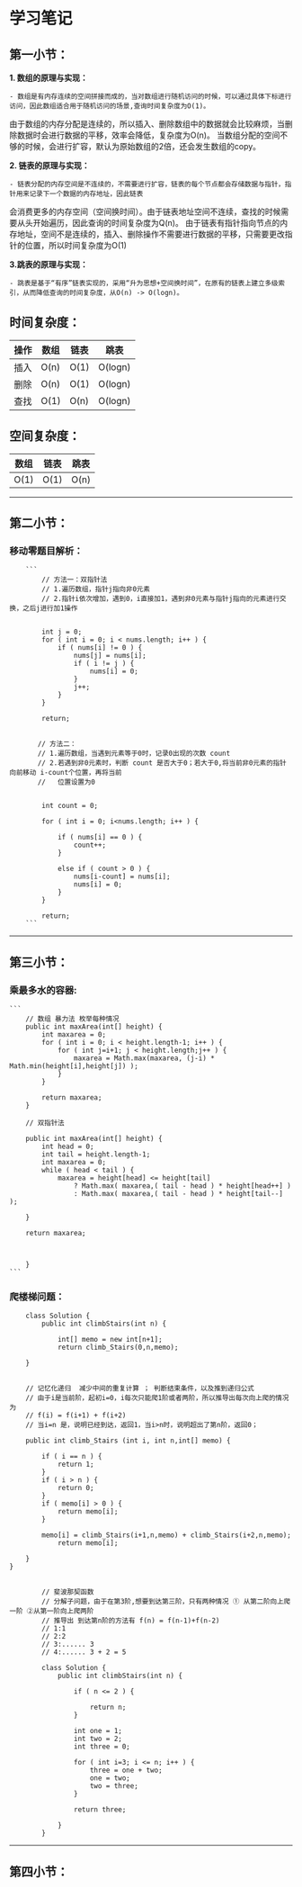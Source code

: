 # 学习笔记

## 第一小节：
**1. 数组的原理与实现：** 

    - 数组是有内存连续的空间拼接而成的，当对数组进行随机访问的时候，可以通过具体下标进行访问，因此数组适合用于随机访问的场景,查询时间复杂度为O(1)。
由于数组的内存分配是连续的，所以插入、删除数组中的数据就会比较麻烦，当删除数据时会进行数据的平移，效率会降低，复杂度为O(n)。
当数组分配的空间不够的时候，会进行扩容，默认为原始数组的2倍，还会发生数组的copy。

**2. 链表的原理与实现：**

    - 链表分配的内存空间是不连续的，不需要进行扩容，链表的每个节点都会存储数据与指针，指针用来记录下一个数据的内存地址，因此链表
会消费更多的内存空间（空间换时间）。由于链表地址空间不连续，查找的时候需要从头开始遍历，因此查询的时间复杂度为Q(n)。
由于链表有指针指向节点的内存地址，空间不是连续的，插入、删除操作不需要进行数据的平移，只需要更改指针的位置，所以时间复杂度为O(1)

**3.跳表的原理与实现：**

    - 跳表是基于“有序”链表实现的，采用“升为思想+空间换时间”，在原有的链表上建立多级索引，从而降低查询的时间复杂度，从O(n) -> O(logn)。


## 时间复杂度：

|  操作   | 数组  |  链表   | 跳表  |
|  ----  | ----  | ----  | ----  |
| 插入  | O(n) | O(1) | O(logn) |
| 删除  | O(n) | O(1) | O(logn) |
| 查找  | O(1) | O(n) | O(logn) |

## 空间复杂度：

 | 数组  |  链表   | 跳表  |
 | ----  | ----  | ----  |
 | O(1) | O(1) | O(n) |


***
## 第二小节：

### 移动零题目解析：

		```
            // 方法一：双指针法
            // 1.遍历数组，指针j指向非0元素
            // 2.指针i依次增加，遇到0，i直接加1，遇到非0元素与指针j指向的元素进行交换，之后j进行加1操作
        
			
            int j = 0;
            for ( int i = 0; i < nums.length; i++ ) {
                if ( nums[i] != 0 ) {
                    nums[j] = nums[i];
                    if ( i != j ) {
                        nums[i] = 0;
                    }
                    j++;
                }
            }

            return;
		
			
           // 方法二：
           // 1.遍历数组，当遇到元素等于0时，记录0出现的次数 count
           // 2.若遇到非0元素时，判断 count 是否大于0；若大于0,将当前非0元素的指针向前移动 i-count个位置，再将当前
           //	位置设置为0
            

            int count = 0;

            for ( int i = 0; i<nums.length; i++ ) {
                
                if ( nums[i] == 0 ) {
                    count++;
                }

                else if ( count > 0 ) {
                    nums[i-count] = nums[i];
                    nums[i] = 0; 
                }
            }

            return;
		```
		
***			
## 第三小节：

### 乘最多水的容器:
	```
		// 数组 暴力法 枚举每种情况
		public int maxArea(int[] height) {
			int maxarea = 0;
			for ( int i = 0; i < height.length-1; i++ ) {
				for ( int j=i+1; j < height.length;j++ ) {
					maxarea = Math.max(maxarea, (j-i) * Math.min(height[i],height[j]) );
				}
			}

			return maxarea;
		}
		
		// 双指针法
		
		public int maxArea(int[] height) {
			int head = 0;
			int tail = height.length-1;
			int maxarea = 0;
			while ( head < tail ) {
				maxarea = height[head] <= height[tail]
					? Math.max( maxarea,( tail - head ) * height[head++] )
					: Math.max( maxarea,( tail - head ) * height[tail--] );
            
        }

        return maxarea;

		
		
		}
	```
	
### 爬楼梯问题：
	
```	
 	class Solution {
		public int climbStairs(int n) {
	
			int[] memo = new int[n+1];
			return climb_Stairs(0,n,memo);
		
	}
	
	
	// 记忆化递归  减少中间的重复计算 ； 判断结束条件，以及推到递归公式
	// 由于i是当前阶，起初i=0，i每次只能爬1阶或者两阶，所以推导出每次向上爬的情况为
	// f(i) = f(i+1) + f(i+2)
	// 当i=n 是，说明已经到达，返回1，当i>n时，说明超出了第n阶，返回0；
	
	public int climb_Stairs (int i, int n,int[] memo) {

		if ( i == n ) {
			return 1;
		}
		if ( i > n ) {
			return 0;
		}
		if ( memo[i] > 0 ) {
			return memo[i];
		}

		memo[i] = climb_Stairs(i+1,n,memo) + climb_Stairs(i+2,n,memo);
            return memo[i];

    }
}

		
		// 斐波那契函数  
		// 分解子问题，由于在第3阶,想要到达第三阶，只有两种情况 ① 从第二阶向上爬一阶 ②从第一阶向上爬两阶
		// 推导出 到达第n阶的方法有 f(n) = f(n-1)+f(n-2)
		// 1:1
		// 2:2
		// 3:...... 3  
		// 4:...... 3 + 2 = 5
		
		class Solution {
			public int climbStairs(int n) {
			
				if ( n <= 2 ) {
		 
					return n;
				}

				int one = 1;
				int two = 2;
				int three = 0;

				for ( int i=3; i <= n; i++ ) {
					three = one + two;
					one = two;
					two = three;
				}

				return three;
				
			}
		}
```

***
## 第四小节：

	
		
		
		
		
		
		
		
		
		
		
		
		
		
		
		
		
		
		